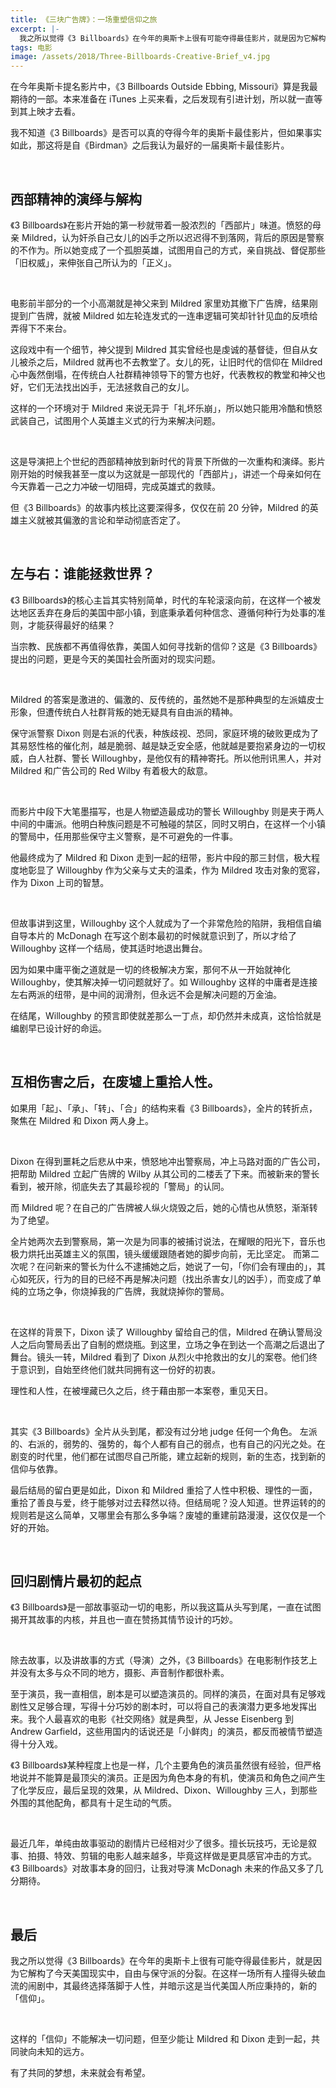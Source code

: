 ```yaml
---
title: 《三块广告牌》：一场重塑信仰之旅
excerpt: |-
  我之所以觉得《3 Billboards》在今年的奥斯卡上很有可能夺得最佳影片，就是因为它解构了今天美国现实中，自由与保守派的分裂。在这样一场所有人撞得头破血流的闹剧中，其最终选择落脚于人性，并暗示这是当代美国人所应秉持的，新的「信仰」。
tags: 电影
image: /assets/2018/Three-Billboards-Creative-Brief_v4.jpg
---
```


在今年奥斯卡提名影片中，《3 Billboards Outside Ebbing, Missouri》算是我最期待的一部。本来准备在 iTunes 上买来看，之后发现有引进计划，所以就一直等到其上映才去看。

我不知道《3 Billboards》是否可以真的夺得今年的奥斯卡最佳影片，但如果事实如此，那这将是自《Birdman》之后我认为最好的一届奥斯卡最佳影片。

<br>

## 西部精神的演绎与解构

《3 Billboards》在影片开始的第一秒就带着一股浓烈的「西部片」味道。愤怒的母亲 Mildred，认为奸杀自己女儿的凶手之所以迟迟得不到落网，背后的原因是警察的不作为。所以她变成了一个孤胆英雄，试图用自己的方式，亲自挑战、督促那些「旧权威」，来伸张自己所认为的「正义」。

<br>

电影前半部分的一个小高潮就是神父来到 Mildred 家里劝其撤下广告牌，结果刚提到广告牌，就被 Mildred 如左轮连发式的一连串逻辑可笑却针针见血的反喷给弄得下不来台。

这段戏中有一个细节，神父提到 Mildred 其实曾经也是虔诚的基督徒，但自从女儿被杀之后，Mildred 就再也不去教堂了。女儿的死，让旧时代的信仰在 Mildred 心中轰然倒塌，在传统白人社群精神领导下的警方也好，代表教权的教堂和神父也好，它们无法找出凶手，无法拯救自己的女儿。

这样的一个环境对于 Mildred 来说无异于「礼坏乐崩」，所以她只能用冷酷和愤怒武装自己，试图用个人英雄主义式的行为来解决问题。

<br>

这是导演把上个世纪的西部精神放到新时代的背景下所做的一次重构和演绎。影片刚开始的时候我甚至一度以为这就是一部现代的「西部片」，讲述一个母亲如何在今天靠着一己之力冲破一切阻碍，完成英雄式的救赎。

但《3 Billboards》的故事内核比这要深得多，仅仅在前 20 分钟，Mildred 的英雄主义就被其偏激的言论和举动彻底否定了。

<br>

## 左与右：谁能拯救世界？

《3 Billboards》的核心主旨其实特别简单，时代的车轮滚滚向前，在这样一个被发达地区丢弃在身后的美国中部小镇，到底秉承着何种信念、遵循何种行为处事的准则，才能获得最好的结果？

当宗教、民族都不再值得依靠，美国人如何寻找新的信仰？这是《3 Billboards》提出的问题，更是今天的美国社会所面对的现实问题。

<br>

Mildred 的答案是激进的、偏激的、反传统的，虽然她不是那种典型的左派嬉皮士形象，但遭传统白人社群背叛的她无疑具有自由派的精神。

保守派警察 Dixon 则是右派的代表，种族歧视、恐同，家庭环境的破败更成为了其易怒性格的催化剂，越是脆弱、越是缺乏安全感，他就越是要抱紧身边的一切权威，白人社群、警长 Willoughby，是他仅有的精神寄托。所以他刑讯黑人，并对 Mildred 和广告公司的 Red Wilby 有着极大的敌意。

<br>

而影片中段下大笔墨描写，也是人物塑造最成功的警长 Willoughby 则是夹于两人中间的中庸派。他明白种族问题是不可触碰的禁区，同时又明白，在这样一个小镇的警局中，任用那些保守主义警察，是不可避免的一件事。

他最终成为了 Mildred 和 Dixon 走到一起的纽带，影片中段的那三封信，极大程度地彰显了 Willoughby 作为父亲与丈夫的温柔，作为 Mildred 攻击对象的宽容，作为 Dixon 上司的智慧。

<br>

但故事讲到这里，Willoughby 这个人就成为了一个非常危险的陷阱，我相信自编自导本片的 McDonagh 在写这个剧本最初的时候就意识到了，所以才给了 Willoughby 这样一个结局，使其适时地退出舞台。

因为如果中庸平衡之道就是一切的终极解决方案，那何不从一开始就神化 Willoughby，使其解决掉一切问题就好了。如 Willoughby 这样的中庸者是连接左右两派的纽带，是中间的润滑剂，但永远不会是解决问题的万金油。

在结尾，Willoughby 的预言即使就差那么一丁点，却仍然并未成真，这恰恰就是编剧早已设计好的命运。

<br>

## 互相伤害之后，在废墟上重拾人性。

如果用「起」、「承」、「转」、「合」的结构来看《3 Billboards》，全片的转折点，聚焦在 Mildred 和 Dixon 两人身上。

<br>

Dixon 在得到噩耗之后悲从中来，愤怒地冲出警察局，冲上马路对面的广告公司，把帮助 Mildred 立起广告牌的 Wilby 从其公司的二楼丢了下来。而被新来的警长看到，被开除，彻底失去了其最珍视的「警局」的认同。

而 Mildred 呢？在自己的广告牌被人纵火烧毁之后，她的心情也从愤怒，渐渐转为了绝望。

全片她两次去到警察局，第一次是为同事的被捕讨说法，在耀眼的阳光下，音乐也极力烘托出英雄主义的氛围，镜头缓缓跟随者她的脚步向前，无比坚定。
而第二次呢？在问新来的警长为什么不逮捕她之后，她说了一句，「你们会有理由的」，其心如死灰，行为的目的已经不再是解决问题（找出杀害女儿的凶手），而变成了单纯的立场之争，你烧掉我的广告牌，我就烧掉你的警局。

<br>

在这样的背景下，Dixon 读了 Willoughby 留给自己的信，Mildred 在确认警局没人之后向警局丢出了自制的燃烧瓶。到这里，立场之争在到达一个高潮之后退出了舞台。镜头一转，Mildred 看到了 Dixon 从烈火中抢救出的女儿的案卷。他们终于意识到，自始至终他们就共同拥有这一份好的初衷。

理性和人性，在被埋藏已久之后，终于藉由那一本案卷，重见天日。

<br>

其实《3 Billboards》全片从头到尾，都没有过分地 judge 任何一个角色。
左派的、右派的，弱势的、强势的，每个人都有自己的弱点，也有自己的闪光之处。在剧变的时代里，他们都在试图尽自己所能，建立起新的规则，新的生态，找到新的信仰与依靠。

最后结局的留白更是如此，Dixon 和 Mildred 重拾了人性中积极、理性的一面，重拾了善良与爱，终于能够对过去释然以待。但结局呢？没人知道。世界运转的的规则若是这么简单，又哪里会有那么多争端？废墟的重建前路漫漫，这仅仅是一个好的开始。

<br>

## 回归剧情片最初的起点

《3 Billboards》是一部故事驱动一切的电影，所以我这篇从头写到尾，一直在试图揭开其故事的内核，并且也一直在赞扬其情节设计的巧妙。

<br>

除去故事，以及讲故事的方式（导演）之外，《3 Billboards》在电影制作技艺上并没有太多与众不同的地方，摄影、声音制作都很朴素。

至于演员，我一直相信，剧本是可以塑造演员的。同样的演员，在面对具有足够戏剧性又足够合理，写得十分巧妙的剧本时，可以将自己的表演潜力更多地发挥出来。我个人最喜欢的电影《社交网络》就是典型，从 Jesse Eisenberg 到 Andrew Garfield，这些用国内的话说还是「小鲜肉」的演员，都反而被情节塑造得十分入戏。

《3 Billboards》某种程度上也是一样，几个主要角色的演员虽然很有经验，但严格地说并不能算是最顶尖的演员。正是因为角色本身的有机，使演员和角色之间产生了化学反应，最后呈现的效果，从 Mildred、Dixon、Willoughby 三人，到那些外围的其他配角，都具有十足生动的气质。

<br>

最近几年，单纯由故事驱动的剧情片已经相对少了很多。擅长玩技巧，无论是叙事、拍摄、特效、剪辑的电影人越来越多，毕竟这样做是更具感官冲击的方式。《3 Billboards》对故事本身的回归，让我对导演 McDonagh 未来的作品又多了几分期待。

<br>

## 最后

我之所以觉得《3 Billboards》在今年的奥斯卡上很有可能夺得最佳影片，就是因为它解构了今天美国现实中，自由与保守派的分裂。在这样一场所有人撞得头破血流的闹剧中，其最终选择落脚于人性，并暗示这是当代美国人所应秉持的，新的「信仰」。

<br>

这样的「信仰」不能解决一切问题，但至少能让 Mildred 和 Dixon 走到一起，共同驶向未知的远方。

有了共同的梦想，未来就会有希望。
